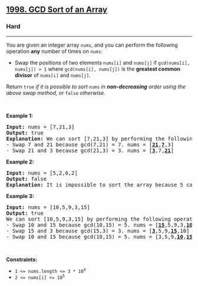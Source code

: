 <h2><a href="https://leetcode.com/problems/gcd-sort-of-an-array/">1998. GCD Sort of an Array</a></h2><h3>Hard</h3><hr><div style="user-select: auto;"><p style="user-select: auto;">You are given an integer array <code style="user-select: auto;">nums</code>, and you can perform the following operation <strong style="user-select: auto;">any</strong> number of times on <code style="user-select: auto;">nums</code>:</p>

<ul style="user-select: auto;">
	<li style="user-select: auto;">Swap the positions of two elements <code style="user-select: auto;">nums[i]</code> and <code style="user-select: auto;">nums[j]</code> if <code style="user-select: auto;">gcd(nums[i], nums[j]) &gt; 1</code> where <code style="user-select: auto;">gcd(nums[i], nums[j])</code> is the <strong style="user-select: auto;">greatest common divisor</strong> of <code style="user-select: auto;">nums[i]</code> and <code style="user-select: auto;">nums[j]</code>.</li>
</ul>

<p style="user-select: auto;">Return <code style="user-select: auto;">true</code> <em style="user-select: auto;">if it is possible to sort </em><code style="user-select: auto;">nums</code><em style="user-select: auto;"> in <strong style="user-select: auto;">non-decreasing</strong> order using the above swap method, or </em><code style="user-select: auto;">false</code><em style="user-select: auto;"> otherwise.</em></p>

<p style="user-select: auto;">&nbsp;</p>
<p style="user-select: auto;"><strong style="user-select: auto;">Example 1:</strong></p>

<pre style="user-select: auto;"><strong style="user-select: auto;">Input:</strong> nums = [7,21,3]
<strong style="user-select: auto;">Output:</strong> true
<strong style="user-select: auto;">Explanation:</strong> We can sort [7,21,3] by performing the following operations:
- Swap 7 and 21 because gcd(7,21) = 7. nums = [<u style="user-select: auto;"><strong style="user-select: auto;">21</strong></u>,<u style="user-select: auto;"><strong style="user-select: auto;">7</strong></u>,3]
- Swap 21 and 3 because gcd(21,3) = 3. nums = [<u style="user-select: auto;"><strong style="user-select: auto;">3</strong></u>,7,<u style="user-select: auto;"><strong style="user-select: auto;">21</strong></u>]
</pre>

<p style="user-select: auto;"><strong style="user-select: auto;">Example 2:</strong></p>

<pre style="user-select: auto;"><strong style="user-select: auto;">Input:</strong> nums = [5,2,6,2]
<strong style="user-select: auto;">Output:</strong> false
<strong style="user-select: auto;">Explanation:</strong> It is impossible to sort the array because 5 cannot be swapped with any other element.
</pre>

<p style="user-select: auto;"><strong style="user-select: auto;">Example 3:</strong></p>

<pre style="user-select: auto;"><strong style="user-select: auto;">Input:</strong> nums = [10,5,9,3,15]
<strong style="user-select: auto;">Output:</strong> true
We can sort [10,5,9,3,15] by performing the following operations:
- Swap 10 and 15 because gcd(10,15) = 5. nums = [<u style="user-select: auto;"><strong style="user-select: auto;">15</strong></u>,5,9,3,<u style="user-select: auto;"><strong style="user-select: auto;">10</strong></u>]
- Swap 15 and 3 because gcd(15,3) = 3. nums = [<u style="user-select: auto;"><strong style="user-select: auto;">3</strong></u>,5,9,<u style="user-select: auto;"><strong style="user-select: auto;">15</strong></u>,10]
- Swap 10 and 15 because gcd(10,15) = 5. nums = [3,5,9,<u style="user-select: auto;"><strong style="user-select: auto;">10</strong></u>,<u style="user-select: auto;"><strong style="user-select: auto;">15</strong></u>]
</pre>

<p style="user-select: auto;">&nbsp;</p>
<p style="user-select: auto;"><strong style="user-select: auto;">Constraints:</strong></p>

<ul style="user-select: auto;">
	<li style="user-select: auto;"><code style="user-select: auto;">1 &lt;= nums.length &lt;= 3 * 10<sup style="user-select: auto;">4</sup></code></li>
	<li style="user-select: auto;"><code style="user-select: auto;">2 &lt;= nums[i] &lt;= 10<sup style="user-select: auto;">5</sup></code></li>
</ul>
</div>